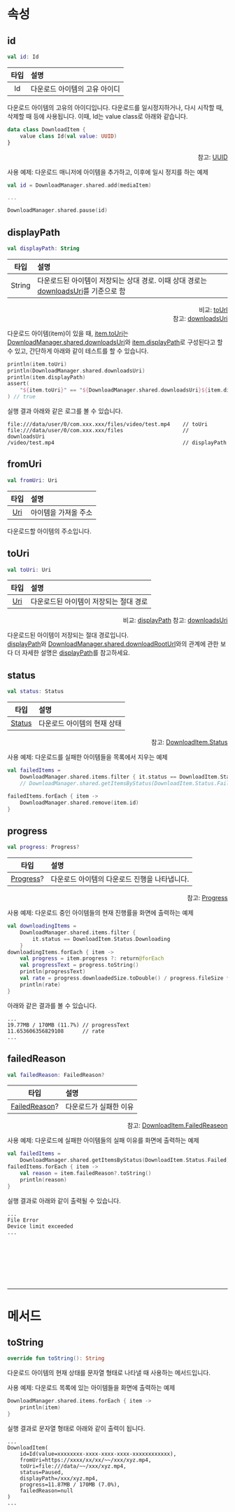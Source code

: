 # 속성

## id
```kotlin
val id: Id
```
|타입|설명|
|:--:|:--|
|Id|다운로드 아이템의 고유 아이디|

다운로드 아이템의 고유의 아이디입니다. 다운로드를 일시정지하거나, 다시 시작할 때, 삭제할 때 등에 사용됩니다. 이때, Id는 value class로 아래와 같습니다.

```kotlin
data class DownloadItem {
    value class Id(val value: UUID)
}
```
<div align="right">
참고: <a href="https://developer.android.com/reference/kotlin/java/util/UUID">UUID</a>
</div>

사용 예제: 다운로드 매니저에 아이템을 추가하고, 이후에 일시 정지를 하는 예제
```kotlin
val id = DownloadManager.shared.add(mediaItem)

...

DownloadManager.shared.pause(id)
```

## displayPath
```kotlin
val displayPath: String
```
|타입|설명|
|:--:|:--|
|String|다운로드된 아이템이 저장되는 상대 경로. 이때 상대 경로는 [downloadsUri](../download-manager/details.md#downloadsuri)를 기준으로 함|
<div align="right">
비교: <a href="#touri">toUrl</a><br>
참고: <a href="../download-manager/details.md#downloadsuri">downloadsUri</a>
</div>

다운로드 아이템(item)이 있을 때, [item.toUri](#touri)는 [DownloadManager.shared.downloadsUri](../download-manager/details.md#downloadsuri)와 [item.displayPath](#displaypath)로 구성된다고 할 수 있고, 간단하게 아래와 같이 테스트를 할 수 있습니다.

```kotlin
println(item.toUri)
println(DownloadManager.shared.downloadsUri)
println(item.displayPath)
assert(
    "${item.toUri}" == "${DownloadManager.shared.downloadsUri}${item.displayPath}"
) // true
```

실행 결과 아래와 같은 로그를 볼 수 있습니다.
```log
file:///data/user/0/com.xxx.xxx/files/video/test.mp4    // toUri
file:///data/user/0/com.xxx.xxx/files                   // downloadsUri
/video/test.mp4                                         // displayPath
```

## fromUri
```kotlin
val fromUri: Uri
```
|타입|설명|
|:--:|:--|
|[Uri](https://developer.android.com/reference/android/net/Uri)|아이템을 가져올 주소|

다운로드할 아이템의 주소입니다.

## toUri
```kotlin
val toUri: Uri
```
|타입|설명|
|:--:|:--|
|[Uri](https://developer.android.com/reference/android/net/Uri)|다운로드된 아이템이 저장되는 절대 경로|
<div align="right">
비교: <a href="#displaypath">displayPath</a>
참고: <a href="../download-manager/details.md#downloadsuri">downloadsUri</a>
</div>

다운로드된 아이템이 저장되는 절대 경로입니다.<br>
[displayPath](#displaypath)와 [DownloadManager.shared.downloadRootUrl](../download-manager/details.md#downloadsuri)와의 관계에 관한 보다 더 자세한 설명은 [displayPath](#displaypath)를 참고하세요.

## status
```kotlin
val status: Status
```
|타입|설명|
|:--:|:--|
|[Status](../../enum/download-item-status/home.md)|다운로드 아이템의 현재 상태|

<div align="right">
참고: <a href="../../enum/download-item-status/home.md">DownloadItem.Status</a>
</div>

사용 예제: 다운로드를 실패한 아이템들을 목록에서 지우는 예제
```kotlin
val failedItems =
    DownloadManager.shared.items.filter { it.status == DownloadItem.Status.Failed }
    // DownloadManager.shared.getItemsByStatus(DownloadItem.Status.Failed) 와 동일한 결과

failedItems.forEach { item ->
    DownloadManager.shared.remove(item.id)
}
```

## progress
```kotlin
val progress: Progress?
```
|타입|설명|
|:--:|:--|
|[Progress](../progress/home.md)?|다운로드 아이템의 다운로드 진행을 나타냅니다.|

<div align="right">
참고: <a href="../progress/home.md">Progress</a>
</div>

사용 예제: 다운로드 중인 아이템들의 현재 진행률을 화면에 출력하는 예제
```kotlin
val downloadingItems =
    DownloadManager.shared.items.filter { 
        it.status == DownloadItem.Status.Downloading
    }
downloadingItems.forEach { item ->
    val progress = item.progress ?: return@forEach
    val progressText = progress.toString()
    println(progressText)
    val rate = progress.downloadedSize.toDouble() / progress.fileSize * 100
    println(rate)
}
```

아래와 같은 결과를 볼 수 있습니다.
```log
...
19.77MB / 170MB (11.7%) // progressText
11.653606356829108      // rate
...
```

## failedReason
```kotlin
val failedReason: FailedReason?
```
|타입|설명|
|:--:|:--|
|[FailedReason](../../enum/download-item-failed-reason/home.md)?|다운로드가 실패한 이유|

<div align="right">
참고: <a href="../../enum/download-item-failed-reason/home.md">DownloadItem.FailedReaseon</a>
</div>


사용 예제: 다운로드에 실패한 아이템들의 실패 이유를 화면에 출력하는 예제
```kotlin
val failedItems =
    DownloadManager.shared.getItemsByStatus(DownloadItem.Status.Failed)
failedItems.forEach { item ->
    val reason = item.failedReason?.toString()
    println(reason)
}
```

실행 결과로 아래와 같이 출력될 수 있습니다.
```log
...
File Error
Device limit exceeded
...
```

<br><br><br>
------
------
# 메서드

## toString
```kotlin
override fun toString(): String
```
다운로드 아이템의 현재 상태를 문자열 형태로 나타낼 때 사용하는 메서드입니다.

사용 예제: 다운로드 목록에 있는 아이템들을 화면에 출력하는 예제
```kotlin
DownloadManager.shared.items.forEach { item ->
    println(item) 
}
```

실행 결과로 문자열 형태로 아래와 같이 출력이 됩니다.
```log
...
DownloadItem(
    id=Id(value=xxxxxxxx-xxxx-xxxx-xxxx-xxxxxxxxxxxx),
    fromUri=https://xxxx/xx/xx/~~/xxx/xyz.mp4,
    toUri=file:///data/~~/xxx/xyz.mp4,
    status=Paused,
    displayPath=/xxx/xyz.mp4,
    progress=11.87MB / 170MB (7.0%),
    failedReason=null
)
...
```